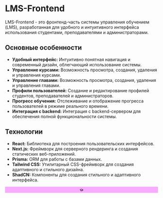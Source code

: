 # LMS-Frontend

LMS-Frontend - это фронтенд-часть системы управления обучением (LMS), разработанная для удобного и интуитивного интерфейса использования студентами, преподавателями и администраторами.

## Основные особенности

- **Удобный интерфейс:** Интуитивно понятная навигация и современный дизайн, облегчающий использование системы.
- **Управление курсами:** Возможность просмотра, создания, удаления и управления курсами.
- **Управление главами:** Возможность просмотра, создания, удаления и управления главами.
- **Профили пользователей:** Создание и редактирование профилей студентов, преподавателей и администраторов.
- **Прогресс обучения:** Отслеживание и отображение прогресса пользователей в режиме реального времени.
- **Интеграция с backend:** Интеграция с backend-сервером для обеспечения полной функциональности системы.

## Технологии

- **React:** Библиотека для построения пользовательских интерфейсов.
- **Next.js:** Фреймворк для серверного рендеринга и создания статических веб-приложений.
- **Prisma:** ORM для работы с базами данных.
- **Tailwind CSS:** Утилитарный CSS-фреймворк для создания адаптивного и стильного дизайна.
- **ShadCN:** Компоненты для создания стильного и адаптивного интерфейса.

<p align="center">
  <a href="https://gitpoint.co/">
    <img alt="GitPoint" title="GitPoint" src="https://github.com/OOO-KAKIE-LYUDI/.github/blob/main/profile/delim.png" width="800">
  </a>
</p>
